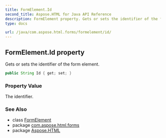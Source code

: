 ```yaml
---
title: FormElement.Id
second_title: Aspose.HTML for Java API Reference
description: FormElement property. Gets or sets the identifier of the form element
type: docs

url: /java/com.aspose.html.forms/formelement/id/
---
```

## FormElement.Id property

Gets or sets the identifier of the form element.

```java
public String Id { get; set; }
```

### Property Value

The identifier.

### See Also

* class [FormElement](../)
* package [com.aspose.html.forms](../../../com.aspose.html.forms/)
* package [Aspose.HTML](../../../)
